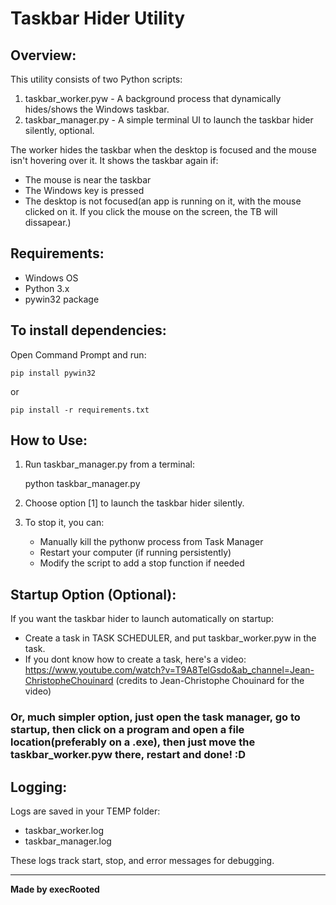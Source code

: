 Taskbar Hider Utility
=====================

Overview:
---------
This utility consists of two Python scripts:
1. taskbar_worker.pyw - A background process that dynamically hides/shows the Windows taskbar.
2. taskbar_manager.py - A simple terminal UI to launch the taskbar hider silently, optional.

The worker hides the taskbar when the desktop is focused and the mouse isn't hovering over it.
It shows the taskbar again if:
- The mouse is near the taskbar
- The Windows key is pressed
- The desktop is not focused(an app is running on it, with the mouse clicked on it. If you click the mouse on the screen, the TB will dissapear.)

Requirements:
-------------
- Windows OS
- Python 3.x
- pywin32 package

To install dependencies:
------------------------
Open Command Prompt and run:

    pip install pywin32

or 

	pip install -r requirements.txt

How to Use:
-----------
1. Run taskbar_manager.py from a terminal:

    python taskbar_manager.py

2. Choose option [1] to launch the taskbar hider silently.

3. To stop it, you can:
    - Manually kill the pythonw process from Task Manager
    - Restart your computer (if running persistently)
    - Modify the script to add a stop function if needed

Startup Option (Optional):
--------------------------
If you want the taskbar hider to launch automatically on startup:

- Create a task in TASK SCHEDULER, and put taskbar_worker.pyw in the task.
- If you dont know how to create a task, here's a video: 
https://www.youtube.com/watch?v=T9A8TelGsdo&ab_channel=Jean-ChristopheChouinard
(credits to Jean-Christophe Chouinard for the video)

### Or, much simpler option, just open the task manager, go to startup, then click on a program and open a file location(preferably on a .exe), then just move the taskbar_worker.pyw there, restart and done! :D

Logging:
--------
Logs are saved in your TEMP folder:
- taskbar_worker.log
- taskbar_manager.log

These logs track start, stop, and error messages for debugging.

---

**Made by execRooted**
